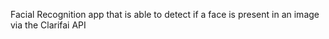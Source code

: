 Facial Recognition app that is able to detect if a face is present in an image via the Clarifai API
